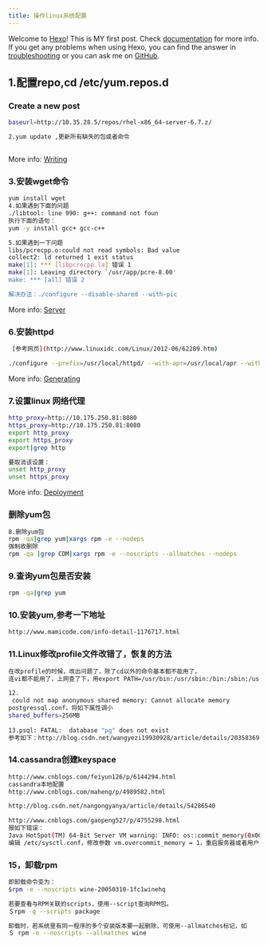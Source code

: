 ```yaml
---
title: 操作linux系统配置
---
```

Welcome to [Hexo](https://hexo.io/)! This is MY first post. Check [documentation](https://hexo.io/docs/) for more info. If you get any problems when using Hexo, you can find the answer in [troubleshooting](https://hexo.io/docs/troubleshooting.html) or you can ask me on [GitHub](https://github.com/hexojs/hexo/issues).

## 1.配置repo,cd /etc/yum.repos.d
### Create a new post

``` bash
baseurl=http://10.35.28.5/repos/rhel-x86_64-server-6.7.z/

2.yum update ,更新所有缺失的包或者命令 



```

More info: [Writing](https://hexo.io/docs/writing.html)

### 3.安装wget命令

``` bash
yum install wget
4.如果遇到下面的问题
./libtool: line 990: g++: command not foun
执行下面的语句：
yum -y install gcc+ gcc-c++

5.如果遇到一下问题
libs/pcrecpp.o:could not read symbols: Bad value
collect2: ld returned 1 exit status
make[1]: *** [libpcrecpp.la] 错误 1
make[1]: Leaving directory `/usr/app/pcre-8.00'
make: *** [all] 错误 2

解决办法：./configure --disable-shared --with-pic   
```

More info: [Server](https://hexo.io/docs/server.html)

### 6.安装httpd

``` bash
 [参考网页](http://www.linuxidc.com/Linux/2012-06/62289.htm)

./configure --prefix=/usr/local/httpd/ --with-apr=/usr/local/apr --with-apr-util=/usr/local/apr-util/ -with-pcre=/usr/local/pcre/
```

More info: [Generating](https://hexo.io/docs/generating.html)

### 7.设置linux 网络代理

``` bash
http_proxy=http://10.175.250.81:8080
https_proxy=http://10.175.250.81:8080
export http_proxy
export https_proxy
export|grep http

要取消该设置：
unset http_proxy
unset https_proxy
```
More info: [Deployment](https://hexo.io/docs/deployment.html)

### 删除yum包

``` bash
8.删除yum包
rpm -qa|grep yum|xargs rpm -e --nodeps
强制收删除
rpm -qa |grep CDM|xargs rpm -e --noscripts --allmatches --nodeps
```



### 9.查询yum包是否安装
``` bash
rpm -qa|grep yum
```
### 10.安装yum,参考一下地址
``` bash
http://www.mamicode.com/info-detail-1176717.html
```

### 11.Linux修改profile文件改错了，恢复的方法
``` bash
在改profile的时候，改出问题了，除了cd以外的命令基本都不能用了，
连vi都不能用了，上网查了下，用export PATH=/usr/bin:/usr/sbin:/bin:/sbin:/usr/X11R6/bin

12.
 could not map anonymous shared memory: Cannot allocate memory
postgressql.conf，将如下属性调小
shared_buffers=256MB
     
13.psql: FATAL:  database "pg" does not exist
参考如下：http://blog.csdn.net/wangyezi19930928/article/details/20358369
```
###  14.cassandra创建keyspace
``` bash
http://www.cnblogs.com/feiyun126/p/6144294.html
cassandra本地配置
http://www.cnblogs.com/maheng/p/4989582.html

http://blog.csdn.net/nangongyanya/article/details/54286540

http://www.cnblogs.com/gaopeng527/p/4755298.html
报如下错误：
Java HotSpot(TM) 64-Bit Server VM warning: INFO: os::commit_memory(0x00000000cba00000, 878706688, 0) failed; error='Cannot allocate memory' (errno=12)
编辑 /etc/sysctl.conf，修改参数 vm.overcommit_memory = 1，重启服务器或者用户重新登录
```
### 15，卸载rpm  
``` bash
即卸载命令变为：
$rpm -e --noscripts wine-20050310-1fc1winehq

若要查看与RPM关联的scripts，使用--script查询RPM包。
＄rpm -q --scripts package

卸载时，若系统里有同一程序的多个安装版本要一起删除，可使用--allmatches标记，如
＄ rpm -e --noscripts --allmatches wine
```






